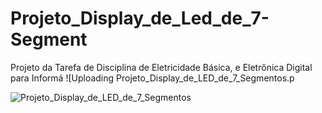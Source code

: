 # Projeto_Display_de_Led_de_7-Segment
Projeto da Tarefa de Disciplina de Eletricidade Básica, e Eletrônica Digital para Informá
![Uploading Projeto_Display_de_LED_de_7_Segmentos.p


![Projeto_Display_de_LED_de_7_Segmentos](https://github.com/user-attachments/assets/9eec8055-4d3a-4ee0-8d12-18627fa1eed5)
